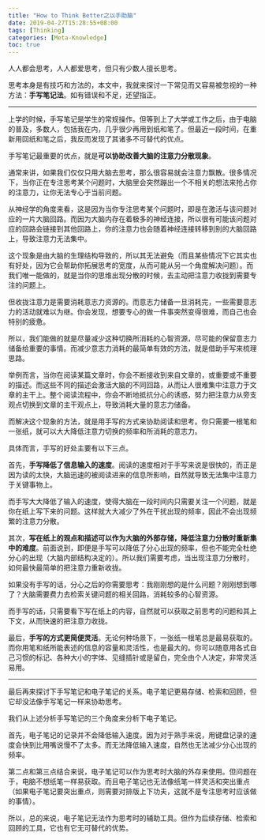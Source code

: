 ```yaml
---
title: "How to Think Better之以手助脑"
date: 2019-04-27T15:28:55+08:00
tags: [Thinking]
categories: [Meta-Knowledge]
toc: true
---
```


人人都会思考，人人都爱思考，但只有少数人擅长思考。

思考本身是有技巧和方法的，本文中，我就来探讨一下常见而又容易被忽视的一种方法：**手写笔记法**。如有错误和不足，还望指正。

---

上学的时候，手写笔记是学生的常规操作。但等到上了大学或工作之后，由于电脑的普及，多数人，包括我在内，几乎很少再用到纸和笔了。但最近一段时间，在重新用回纸和笔之后，我反而发现了其诸多不可替代的优点。

手写笔记最重要的优点，就是**可以协助改善大脑的注意力分散现象**。

通常来讲，如果我们仅仅只用大脑去思考，那么很容易就会注意力飘散。很多情况下，当你正在专注思考某个问题时，大脑里会突然蹦出一个不相关的想法来抢占你的注意力，让你无法专心于当前问题。

从神经学的角度来看，这是因为当你专注思考某个问题时，即是在激活与该问题对应的一片大脑回路。而因为大脑内存在着极多的神经连接，所以很有可能该问题对应的回路会链接到其他回路上，你的注意力也会随着神经连接转移到别的大脑回路上，导致注意力无法集中。

这个现象是由大脑的生理结构导致的，所以其无法避免（而且某些情况下它其实也有好处，因为它会帮助你拓展思考的宽度，从而可能从另一个角度解决问题）。而我们唯一能做的，就是当你的思维出现分散的时候，去主动把注意力收拢到需要专注的问题上。

但收拢注意力是需要消耗意志力资源的。而意志力储备一旦消耗完，一些需要意志力的活动就难以为继。你会发现，想要专心的做一件事突然变得很难，而自己也会特别的疲惫。

所以，我们能做的就是尽量减少这种切换所消耗的心智资源，尽可能的保留意志力储备给重要的事情。而减少意志力消耗的最简单有效的方法，就是借助手写来梳理思路。

举例而言，当你在阅读某篇文章时，你会不断接收到来自文章的，或重要或不重要的描述。而这些不同的描述会激活大脑的不同回路，从而让人很难集中注意力于文章的主干上。整个阅读流程中，你会不断地抵抗分心的诱惑，努力把注意力从旁支观点切换到文章的主干观点上，导致消耗大量的意志力储备。

而解决这个现象的方法，就是用手写的方式来协助阅读和思考。你只需要一根笔和一张纸，就可以大大降低注意力切换的频率和所消耗的意志力。

具体而言，手写的好处主要有以下三点。

首先，**手写降低了信息输入的速度**。阅读的速度相对于手写来说是很快的，而正是因为读的太快，大脑迅速的被阅读进来的信息所影响，自然就导致无法集中注意力于关键事物上。

而手写大大降低了输入的速度，使得大脑在一段时间内只需要关注一个问题，就是你在纸上写下来的问题。这样就大大减少了外在干扰出现的频率，因此不会出现频繁的注意力分散。

其次，**写在纸上的观点和描述可以作为大脑的外部存储，降低注意力分散时重新集中的难度**。前面说到，即便是手写可以降低了分心出现的频率，但也不能完全杜绝分心的出现（大脑内部结构决定的）。所以我们需要考虑，当出现注意力分散时，如何最快最简单的把注意力重新收拢。

如果没有手写的话，分心之后的你需要思考：我刚刚想的是什么问题？刚刚想到哪了？大脑需要费力去检索关键问题的相关回路，消耗较多的心智资源。

而手写的话，只需要看下写在纸上的内容，自然就可以获取之前思考的问题和其上下文，从而快速的把注意力收拢。

最后，**手写的方式更简便灵活**。无论何种场景下，一张纸一根笔总是最易获取的。而你用笔和纸所能表述的信息的容量和灵活性，也是最大的。你可以随意用各式自己习惯的标记、各种大小的字体、见缝插针或是留白，完全由个人决定，非常灵活易用。

---

最后再来探讨下手写笔记和电子笔记的关系。电子笔记更易存储、检索和回顾，但它却没法像手写笔记一样来协助思考。

我们从上述分析手写笔记的三个角度来分析下电子笔记。

首先，电子笔记的记录并不会降低输入速度。因为对于熟手来说，用键盘记录的速度会快到比用嘴说慢不了太多。而无法降低输入速度，自然也无法减少分心出现的频率。

第二点和第三点结合来说，电子笔记可以作为思考时大脑的外存来使用。但问题在于，电脑不想纸笔一样易获取。而且电子笔记也无法像纸笔一样灵活和突出重点（如果电子笔记要突出重点，则需要对排版上下功夫，这就不是专注思考时应该做的事情）。

所以，总的来说，电子笔记无法作为思考时的辅助工具。但作为后续存储、检索和回顾的工具，它也有它无可替代的优势。